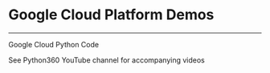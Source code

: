 # Google Cloud Platform Demos
---
Google Cloud Python Code

See Python360 YouTube channel for accompanying videos
